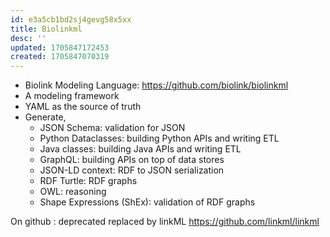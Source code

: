 ```yaml
---
id: e3a5cb1bd2sj4gevg58x5xx
title: Biolinkml
desc: ''
updated: 1705847172453
created: 1705847070319
---
```



- Biolink Modeling Language: https://github.com/biolink/biolinkml
- A modeling framework
- YAML as the source of truth
- Generate,
  * JSON Schema: validation for JSON
  * Python Dataclasses: building Python APIs and writing ETL
  * Java classes: building Java APIs and writing ETL
  * GraphQL: building APIs on top of data stores
  * JSON-LD context: RDF to JSON serialization
  * RDF Turtle: RDF graphs
  * OWL: reasoning
  * Shape Expressions (ShEx): validation of RDF graphs


On github : deprecated replaced by linkML
https://github.com/linkml/linkml


